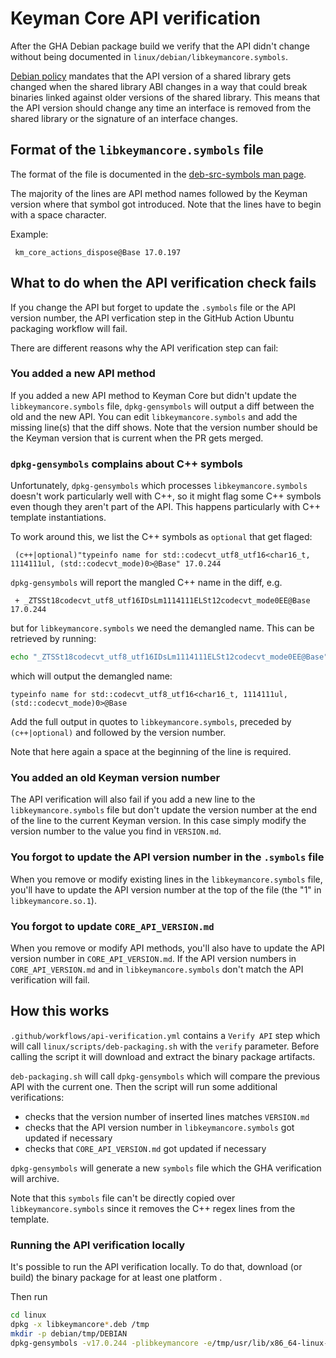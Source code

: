 # Keyman Core API verification

After the GHA Debian package build we verify that the API didn't change
without being documented in `linux/debian/libkeymancore.symbols`.

[Debian policy](https://www.debian.org/doc/debian-policy/ch-sharedlibs#run-time-shared-libraries)
mandates that the API version of a shared library gets changed when the shared
library ABI changes in a way that could break binaries linked against
older versions of the shared library. This means that the API version should
change any time an interface is removed from the shared library or the
signature of an interface changes.

## Format of the `libkeymancore.symbols` file

The format of the file is documented in the
[deb-src-symbols man page](https://www.man7.org/linux/man-pages/man5/deb-src-symbols.5.html).

The majority of the lines are API method names followed by the
Keyman version where that symbol got introduced. Note that the lines
have to begin with a space character.

Example:

```text
 km_core_actions_dispose@Base 17.0.197
```

## What to do when the API verification check fails

If you change the API but forget to update the `.symbols` file or the
API version number, the API verfication step in the GitHub Action
Ubuntu packaging workflow will fail.

There are different reasons why the API verification step can fail:

### You added a new API method

If you added a new API method to Keyman Core but didn't update the
`libkeymancore.symbols` file, `dpkg-gensymbols` will output a diff
between the old and the new API. You can edit `libkeymancore.symbols`
and add the missing line(s) that the diff shows. Note that the version
number should be the Keyman version that is current when the PR gets
merged.

### `dpkg-gensymbols` complains about C++ symbols

Unfortunately, `dpkg-gensymbols` which processes `libkeymancore.symbols` doesn't
work particularly well with C++, so it might flag some C++ symbols even though
they aren't part of the API. This happens particularly with C++ template
instantiations.

To work around this, we list the C++ symbols as `optional` that get flaged:

```text
 (c++|optional)"typeinfo name for std::codecvt_utf8_utf16<char16_t, 1114111ul, (std::codecvt_mode)0>@Base" 17.0.244
```

`dpkg-gensymbols` will report the mangled C++ name in the diff, e.g.

```text
 + _ZTSSt18codecvt_utf8_utf16IDsLm1114111ELSt12codecvt_mode0EE@Base 17.0.244
 ```

but for `libkeymancore.symbols` we need the demangled name. This can be
retrieved by running:

```bash
echo "_ZTSSt18codecvt_utf8_utf16IDsLm1114111ELSt12codecvt_mode0EE@Base" | c++filt
```

which will output the demangled name:

```text
typeinfo name for std::codecvt_utf8_utf16<char16_t, 1114111ul, (std::codecvt_mode)0>@Base
```

Add the full output in quotes to `libkeymancore.symbols`, preceded by
`(c++|optional)` and followed by the version number.

Note that here again a space at the beginning of the line is required.

### You added an old Keyman version number

The API verification will also fail if you add a new line to the
`libkeymancore.symbols` file but don't update the version number at the
end of the line to the current Keyman version. In this case simply
modify the version number to the value you find in `VERSION.md`.

### You forgot to update the API version number in the `.symbols` file

When you remove or modify existing lines in the `libkeymancore.symbols`
file, you'll have to update the API version number at the top of the file
(the "1" in `libkeymancore.so.1`).

### You forgot to update `CORE_API_VERSION.md`

When you remove or modify API methods, you'll also have to update
the API version number in `CORE_API_VERSION.md`. If the API version
numbers in `CORE_API_VERSION.md` and in `libkeymancore.symbols` don't
match the API verification will fail.

## How this works

`.github/workflows/api-verification.yml` contains a `Verify API` step
which will call `linux/scripts/deb-packaging.sh` with the `verify`
parameter. Before calling the script it will download and extract
the binary package artifacts.

`deb-packaging.sh` will call `dpkg-gensymbols` which will compare the
previous API with the current one. Then the script will run some
additional verifications:

- checks that the version number of inserted lines matches `VERSION.md`
- checks that the API version number in `libkeymancore.symbols` got
  updated if necessary
- checks that `CORE_API_VERSION.md` got updated if necessary

`dpkg-gensymbols` will generate a new `symbols` file which the GHA
verification will archive.

Note that this `symbols` file can't be directly copied over
`libkeymancore.symbols` since it removes the C++ regex lines from the template.

### Running the API verification locally

It's possible to run the API verification locally. To do that, download
(or build) the binary package for at least one platform .

Then run

```bash
cd linux
dpkg -x libkeymancore*.deb /tmp
mkdir -p debian/tmp/DEBIAN
dpkg-gensymbols -v17.0.244 -plibkeymancore -e/tmp/usr/lib/x86_64-linux-gnu/libkeymancore.so* -c4
```
